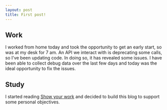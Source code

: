 ```yaml
---
layout: post
title: First post!
---
```


## Work

I worked from home today and took the opportunity to get an early start, so
was at my desk for 7 am. An API we interact with is deprecating some calls, so I've
been updating code. In doing so, it has revealed some issues. I have been able to collect debug data over the last few days and today was the ideal opportunity to fix the issues.

## Study

I started reading [Show your work](https://austinkleon.com/show-your-work/) and
decided to build this blog to support some personal objectives.
